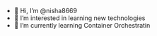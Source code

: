 - 👋 Hi, I’m @nisha8669
- 👀 I’m interested in learning new technologies
- 🌱 I’m currently learning Container Orchestratin

<!---
nisha8669/nisha8669 is a ✨ special ✨ repository because its `README.md` (this file) appears on your GitHub profile.
You can click the Preview link to take a look at your changes.
--->

